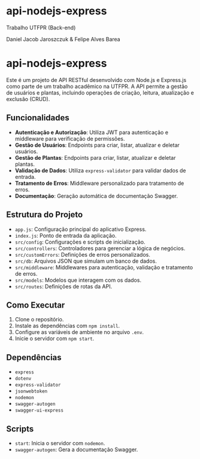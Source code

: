 # api-nodejs-express
Trabalho UTFPR (Back-end)

Daniel Jacob Jaroszczuk & Felipe Alves Barea

# api-nodejs-express

Este é um projeto de API RESTful desenvolvido com Node.js e Express.js como parte de um trabalho acadêmico na UTFPR. A API permite a gestão de usuários e plantas, incluindo operações de criação, leitura, atualização e exclusão (CRUD).

## Funcionalidades

- **Autenticação e Autorização**: Utiliza JWT para autenticação e middleware para verificação de permissões.
- **Gestão de Usuários**: Endpoints para criar, listar, atualizar e deletar usuários.
- **Gestão de Plantas**: Endpoints para criar, listar, atualizar e deletar plantas.
- **Validação de Dados**: Utiliza `express-validator` para validar dados de entrada.
- **Tratamento de Erros**: Middleware personalizado para tratamento de erros.
- **Documentação**: Geração automática de documentação Swagger.

## Estrutura do Projeto

- `app.js`: Configuração principal do aplicativo Express.
- `index.js`: Ponto de entrada da aplicação.
- `src/config`: Configurações e scripts de inicialização.
- `src/controllers`: Controladores para gerenciar a lógica de negócios.
- `src/customErrors`: Definições de erros personalizados.
- `src/db`: Arquivos JSON que simulam um banco de dados.
- `src/middleware`: Middlewares para autenticação, validação e tratamento de erros.
- `src/models`: Modelos que interagem com os dados.
- `src/routes`: Definições de rotas da API.

## Como Executar

1. Clone o repositório.
2. Instale as dependências com `npm install`.
3. Configure as variáveis de ambiente no arquivo `.env`.
4. Inicie o servidor com `npm start`.

## Dependências

- `express`
- `dotenv`
- `express-validator`
- `jsonwebtoken`
- `nodemon`
- `swagger-autogen`
- `swagger-ui-express`

## Scripts

- `start`: Inicia o servidor com `nodemon`.
- `swagger-autogen`: Gera a documentação Swagger.
